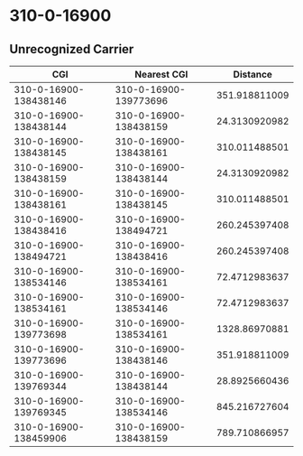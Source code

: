 # 310-0-16900
## Unrecognized Carrier


| CGI | Nearest CGI | Distance |
|-----|-------------|----------|
| 310-0-16900-138438146 | 310-0-16900-139773696 | 351.918811009 |
| 310-0-16900-138438144 | 310-0-16900-138438159 | 24.3130920982 |
| 310-0-16900-138438145 | 310-0-16900-138438161 | 310.011488501 |
| 310-0-16900-138438159 | 310-0-16900-138438144 | 24.3130920982 |
| 310-0-16900-138438161 | 310-0-16900-138438145 | 310.011488501 |
| 310-0-16900-138438416 | 310-0-16900-138494721 | 260.245397408 |
| 310-0-16900-138494721 | 310-0-16900-138438416 | 260.245397408 |
| 310-0-16900-138534146 | 310-0-16900-138534161 | 72.4712983637 |
| 310-0-16900-138534161 | 310-0-16900-138534146 | 72.4712983637 |
| 310-0-16900-139773698 | 310-0-16900-138534161 | 1328.86970881 |
| 310-0-16900-139773696 | 310-0-16900-138438146 | 351.918811009 |
| 310-0-16900-139769344 | 310-0-16900-138438144 | 28.8925660436 |
| 310-0-16900-139769345 | 310-0-16900-138534146 | 845.216727604 |
| 310-0-16900-138459906 | 310-0-16900-138438159 | 789.710866957 |
